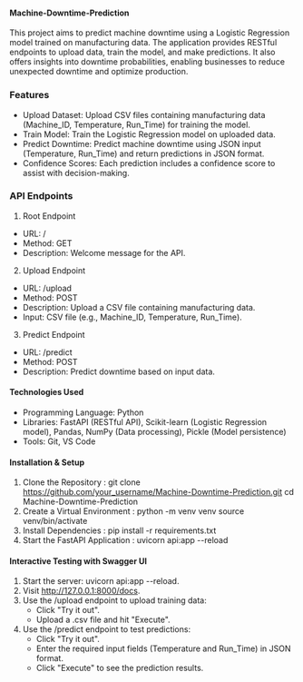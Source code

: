 #### Machine-Downtime-Prediction

This project aims to predict machine downtime using a Logistic Regression model trained on manufacturing data. The application provides RESTful endpoints to upload data, train the model, and make predictions. It also offers insights into downtime probabilities, enabling businesses to reduce unexpected downtime and optimize production.

### Features 
- Upload Dataset: Upload CSV files containing manufacturing data (Machine_ID, Temperature, Run_Time) for training the model.
- Train Model: Train the Logistic Regression model on uploaded data.
- Predict Downtime: Predict machine downtime using JSON input (Temperature, Run_Time) and return predictions in JSON format.
- Confidence Scores: Each prediction includes a confidence score to assist with decision-making.

### API Endpoints
1. Root Endpoint
- URL: /
- Method: GET
- Description: Welcome message for the API.
  
2. Upload Endpoint
- URL: /upload
- Method: POST
- Description: Upload a CSV file containing manufacturing data.
- Input: CSV file (e.g., Machine_ID, Temperature, Run_Time).

3. Predict Endpoint
- URL: /predict
- Method: POST
- Description: Predict downtime based on input data.

#### Technologies Used
- Programming Language: Python
- Libraries: FastAPI (RESTful API), Scikit-learn (Logistic Regression model), Pandas, NumPy (Data processing), Pickle (Model persistence)
- Tools: Git, VS Code

#### Installation & Setup
1. Clone the Repository :
   git clone https://github.com/your_username/Machine-Downtime-Prediction.git
   cd Machine-Downtime-Prediction
2. Create a Virtual Environment :
   python -m venv venv
   source venv/bin/activate
3. Install Dependencies : pip install -r requirements.txt
4. Start the FastAPI Application : uvicorn api:app --reload

#### Interactive Testing with Swagger UI
1. Start the server: uvicorn api:app --reload.
2. Visit http://127.0.0.1:8000/docs.
3. Use the /upload endpoint to upload training data:
   - Click "Try it out".
   - Upload a .csv file and hit "Execute".
4. Use the /predict endpoint to test predictions:
   - Click "Try it out".
   - Enter the required input fields (Temperature and Run_Time) in JSON format.
   - Click "Execute" to see the prediction results.

 
